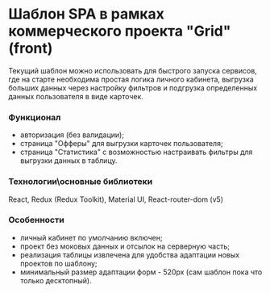 # Шаблон SPA в рамках коммерческого проекта "Grid" (front)
Текущий шаблон можно использовать для быстрого запуска сервисов, где на старте необходима простая логика личного кабинета, выгрузка больших данных через настройку фильтров и подгрузка определенных данных пользователя в виде карточек.

### Функционал
- авторизация (без валидации);
- страница "Офферы" для выгрузки карточек пользователя;
- страница "Статистика" с возможностью настраивать фильтры для выгрузки данных в таблицу. 

### Технологии\основные библиотеки
React, Redux (Redux Toolkit), Material UI, React-router-dom (v5)

### Особенности
- личный кабинет по умолчанию включен;
- проект без моковых данных и отсылок на серверную часть;
- реализация таблицы извлечена для удобства адаптации новых проектов по шаблону;
- минимальный размер адаптации форм - 520px (сам шаблон пока что только десктопный).
